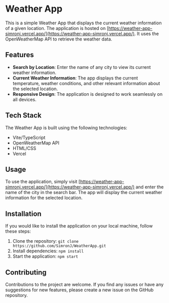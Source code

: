 # Weather App

This is a simple Weather App that displays the current weather information of a given location. The application is hosted on [https://weather-app-simronj.vercel.app/](https://weather-app-simronj.vercel.app/). It uses the OpenWeatherMap API to retrieve the weather data.

## Features

- **Search by Location**: Enter the name of any city to view its current weather information.
- **Current Weather Information**: The app displays the current temperature, weather conditions, and other relevant information about the selected location.
- **Responsive Design**: The application is designed to work seamlessly on all devices.

## Tech Stack

The Weather App is built using the following technologies:

- Vite/TypeScript
- OpenWeatherMap API
- HTML/CSS
- Vercel

## Usage

To use the application, simply visit [https://weather-app-simronj.vercel.app/](https://weather-app-simronj.vercel.app/) and enter the name of the city in the search bar. The app will display the current weather information for the selected location.

## Installation

If you would like to install the application on your local machine, follow these steps:

1. Clone the repository: `git clone https://github.com/SimronJ/WeatherApp.git`
2. Install dependencies: `npm install`
3. Start the application: `npm start`

## Contributing

Contributions to the project are welcome. If you find any issues or have any suggestions for new features, please create a new issue on the GitHub repository.

